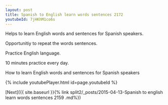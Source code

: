 ```yaml
---
layout: post
title: Spanish to English learn words sentences 2172 
youtubeId: 7jHKhM1co6s
---
```

 
 
Helps to learn English words and sentences for Spanish speakers.

Opportunitiy to repeat the words sentences. 

Practice English language. 
 
10 minutes practice every day. 
 
How to learn English words and sentences for Spanish speakers 
 
{% include youtubePlayer.html id=page.youtubeId %}
 
 
[Next]({{ site.baseurl }}{% link  split2/_posts/2015-04-13-Spanish to english learn words sentences 2159 .md%})
 
